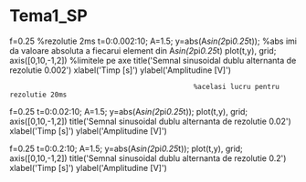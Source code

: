 # Tema1_SP

f=0.25                                           %rezolutie 2ms
t=0:0.002:10;
A=1.5;
y=abs(A*sin(2*pi*0.25*t));                       %abs imi da valoare absoluta a fiecarui element din A*sin(2*pi*0.25*t)
plot(t,y), grid;
axis([0,10,-1,2])                                %limitele pe axe
title('Semnal sinusoidal dublu alternanta de rezolutie 0.002')
xlabel('Timp [s]')
ylabel('Amplitudine [V]')


                                                 %acelasi lucru pentru rezolutie 20ms
f=0.25
t=0:0.02:10;
A=1.5;
y=abs(A*sin(2*pi*0.25*t));
plot(t,y), grid;
axis([0,10,-1,2])
title('Semnal sinusoidal dublu alternanta de rezolutie 0.02')
xlabel('Timp [s]')
ylabel('Amplitudine [V]')



f=0.25
t=0:0.2:10;
A=1.5;
y=abs(A*sin(2*pi*0.25*t));
plot(t,y), grid;
axis([0,10,-1,2])
title('Semnal sinusoidal dublu alternanta de rezolutie 0.2')
xlabel('Timp [s]')
ylabel('Amplitudine [V]')
